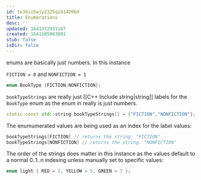 ```yaml
---
id: te36io5wjy2325qib1420bd
title: Enumerations
desc: ''
updated: 1641372931167
created: 1641105063891
stub: false
isDir: false
---
```



enums are basically just numbers. In this instance 

`FICTION = 0` and `NONFICTION = 1`

```cpp
enum BookType {FICTION,NONFICTION};
```

`bookTypeStrings` are really just [[C++ Include string|string]] labels for the `BookType` enum as the enum in really is just numbers.

```cpp
static const std::string bookTypeStrings[] = {"FICTION","NONFICTION"};
```

The enumumerated values are being used as an index for the label values:

```cpp
bookTypeStrings[FICTION] // returns the string: "FICTION"
bookTypeStrings[NONFICTION] // returns the string: "NONFICTION"
```

The order of the strings does matter in this instance as the values default to a normal 0..1..n indexing unless manually set to specific values:

```cpp
enum light { RED = 2, YELLOW = 5, GREEN = 7 };
```
